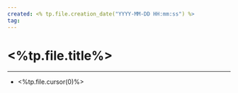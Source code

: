 ```yaml
---
created: <% tp.file.creation_date("YYYY-MM-DD HH:mm:ss") %>
tag: 
---
```

# <%tp.file.title%>
---
- <%tp.file.cursor(0)%>
